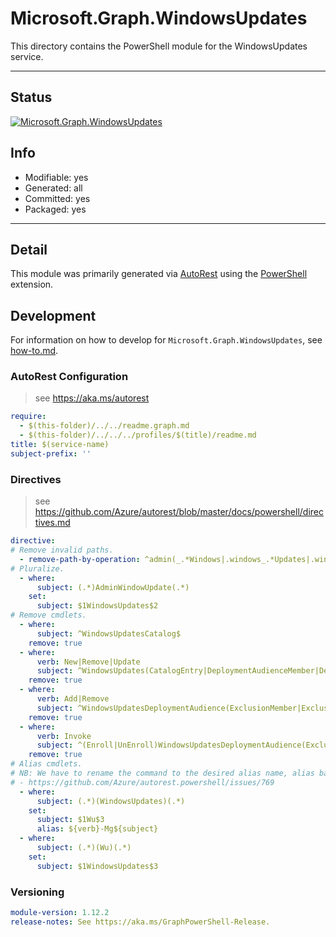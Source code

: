 <!-- region Generated -->
# Microsoft.Graph.WindowsUpdates
This directory contains the PowerShell module for the WindowsUpdates service.

---
## Status
[![Microsoft.Graph.WindowsUpdates](https://img.shields.io/powershellgallery/v/Microsoft.Graph.WindowsUpdates.svg?style=flat-square&label=Microsoft.Graph.WindowsUpdates "Microsoft.Graph.WindowsUpdates")](https://www.powershellgallery.com/packages/Microsoft.Graph.WindowsUpdates/)

## Info
- Modifiable: yes
- Generated: all
- Committed: yes
- Packaged: yes

---
## Detail
This module was primarily generated via [AutoRest](https://github.com/Azure/autorest) using the [PowerShell](https://github.com/Azure/autorest.powershell) extension.

## Development
For information on how to develop for `Microsoft.Graph.WindowsUpdates`, see [how-to.md](how-to.md).
<!-- endregion -->

### AutoRest Configuration

> see https://aka.ms/autorest

``` yaml
require:
  - $(this-folder)/../../readme.graph.md
  - $(this-folder)/../../../profiles/$(title)/readme.md
title: $(service-name)
subject-prefix: ''
```

### Directives

> see https://github.com/Azure/autorest/blob/master/docs/powershell/directives.md

``` yaml
directive:
# Remove invalid paths.
  - remove-path-by-operation: ^admin(_.*Windows|.windows_.*Updates|.windows.updates.deployments_.*Audience)$|^admin(?!\.windows).*$
# Pluralize.
  - where:
      subject: (.*)AdminWindowUpdate(.*)
    set:
      subject: $1WindowsUpdates$2
# Remove cmdlets.
  - where:
      subject: ^WindowsUpdatesCatalog$
    remove: true
  - where:
      verb: New|Remove|Update
      subject: ^WindowsUpdates(CatalogEntry|DeploymentAudienceMember|DeploymentAudienceExclusion)$
    remove: true
  - where:
      verb: Add|Remove
      subject: ^WindowsUpdatesDeploymentAudience(ExclusionMember|ExclusionMemberById)$
    remove: true
  - where:
      verb: Invoke
      subject: ^(Enroll|UnEnroll)WindowsUpdatesDeploymentAudience(ExclusionAsset|ExclusionAssetById|MemberAsset|MemberAssetById)$
    remove: true
# Alias cmdlets.
# NB: We have to rename the command to the desired alias name, alias based on the rename, then undo the rename due to:
# - https://github.com/Azure/autorest.powershell/issues/769
  - where:
      subject: (.*)(WindowsUpdates)(.*)
    set:
      subject: $1Wu$3
      alias: ${verb}-Mg${subject}
  - where:
      subject: (.*)(Wu)(.*)
    set:
      subject: $1WindowsUpdates$3
```
### Versioning

``` yaml
module-version: 1.12.2
release-notes: See https://aka.ms/GraphPowerShell-Release.
```

